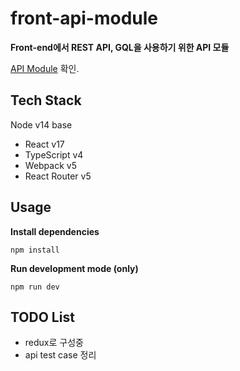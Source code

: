 # front-api-module 
**Front-end에서 REST API, GQL을 사용하기 위한 API 모듈**

[API Module](https://github.com/Ilyeong-Jeong/front-api-module/tree/main/src/module) 확인.

## Tech Stack
Node v14 base
- React v17
- TypeScript v4
- Webpack v5
- React Router v5

## Usage
**Install dependencies**
```
npm install
```

**Run development mode (only)**
```
npm run dev
```

## TODO List
- redux로 구성중
- api test case 정리